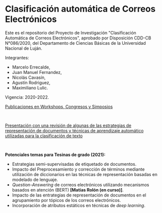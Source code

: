 # Clasificación automática de Correos Electrónicos

Este es el repositorio del Proyecto de Investigación "Clasificación Automática de Correos Electrónicos", aprobado por Disposición CDD-CB N°086/2020, del Departamento de Ciencias Básicas de la Universidad Nacional de Luján.

Integrantes:
- Marcelo Errecalde,
- Juan Manuel Fernandez,
- Nicolás Cavasín,
- Agustín Rodriguez,
- Maximiliano Lulic.

Vigencia: 2020-2022.

[Publicaciones en Workshops, Congresos y Simposios](https://github.com/jumafernandez/clasificacion_correos/blob/main/publicaciones.md)

<br />

[Presentación con una revisión de algunas de las estrategias de representación de documentos y técnicas de aprendizaje automático utilizadas para la clasificación de texto](https://docs.google.com/presentation/d/e/2PACX-1vT7e58_EUDUo8fmciykinDlwag8eRqZidJXpIFG5r3tUvfejNfRbcPlGq_ScDxOPplsKx1bwrQdjbEA/pub?start=false&loop=false&delayms=3000)

<br />

__Potenciales temas para Tesinas de grado (2021):__
- Estrategias semi-supervisadas de etiquetado de documentos.
- Impacto del Preprocesamiento y corrección de términos mediante utilización de diccionarios en las técnicas de representación basadas en modelado de lenguaje.
- _Question-Answering_ de correos electrónicos utilizando mecanismos basados en atención (BERT) __\[Matías Rolón (en curso)\]__.
- Impacto de las entrategias de representación de documentos en el agrupamiento por tópicos de los correos electrónicos.
- Incorporación de atributos estáticos en técnicas de _deep learning_.
